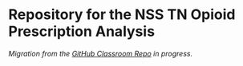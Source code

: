 # Repository for the NSS TN Opioid Prescription Analysis

*Migration from the [GitHub Classroom Repo](https://github.com/nss-data-science-cohort-4/sql_rx_project-ttvm) in progress.*